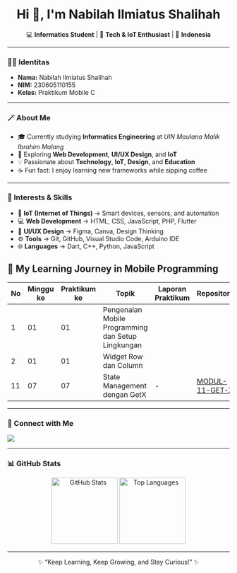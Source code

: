 <h1 align="center">Hi 👋, I'm Nabilah Ilmiatus Shalihah</h1>

<p align="center">
💻 <b>Informatics Student</b> | 🚀 <b>Tech & IoT Enthusiast</b> | 📍 <b>Indonesia</b>
</p>

---

### 🧑‍💻 Identitas
- **Nama:** Nabilah Ilmiatus Shalihah 
- **NIM:** 230605110155 
- **Kelas:** Praktikum Mobile C  

---

### 🪄 About Me
- 🎓 Currently studying **Informatics Engineering** at *UIN Maulana Malik Ibrahim Malang*  
- 🌱 Exploring **Web Development**, **UI/UX Design**, and **IoT**  
- 💡 Passionate about **Technology**, **IoT**, **Design**, and **Education**  
- ☕ Fun fact: I enjoy learning new frameworks while sipping coffee  

---

### 🌟 Interests & Skills
- 🔌 **IoT (Internet of Things)** → Smart devices, sensors, and automation  
- 💻 **Web Development** → HTML, CSS, JavaScript, PHP, Flutter  
- 🎨 **UI/UX Design** → Figma, Canva, Design Thinking  
- ⚙️ **Tools** → Git, GitHub, Visual Studio Code, Arduino IDE  
- 🌐 **Languages** → Dart, C++, Python, JavaScript

## 🩵 My Learning Journey in Mobile Programming

| No | Minggu ke | Praktikum ke | Topik | Laporan Praktikum | Repository | Pengumpulan Tugas |
|----|------------|--------------|--------|--------------------|-------------|--------------------|
| 1 | 01 | 01 | Pengenalan Mobile Programming dan Setup Lingkungan |  |  | |
| 2 | 01 | 01 | Widget Row dan Column |  |  |  |
| 11 | 07 | 07 | State Management dengan GetX | - | [MODUL-11-GET-X](https://github.com/belaabel289/MODUL-11-GET-X) |



---

### 🧭 Connect with Me
<p align="left">
  <a href="https://github.com/belaabel289" target="_blank">
    <img src="https://img.shields.io/badge/GitHub-%23181717.svg?&style=for-the-badge&logo=github&logoColor=white" />
  </a>
</p>

---

### 📊 GitHub Stats
<p align="center">
  <img src="https://github-readme-stats.vercel.app/api?username=belaabel289&show_icons=true&theme=tokyonight" alt="GitHub Stats" height="150"/>
  <img src="https://github-readme-stats.vercel.app/api/top-langs/?username=belaabel289&layout=compact&theme=tokyonight" alt="Top Languages" height="150"/>
</p>

---

<p align="center">
  ✨ “Keep Learning, Keep Growing, and Stay Curious!” ✨
</p>
